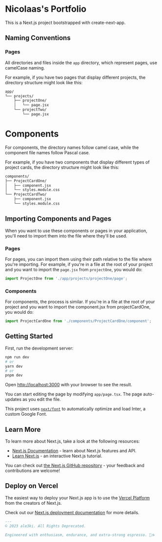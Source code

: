 # Nicolaas's Portfolio 

This is a Next.js project bootstrapped with create-next-app.

## Naming Conventions

### Pages

All directories and files inside the `app` directory, which represent pages, use camelCase naming.

For example, if you have two pages that display different projects, the directory structure might look like this:

```markdown
app/
└── projects/
    ├── projectOne/
    │   └── page.jsx
    └── projectTwo/
        └── page.jsx
```        

# Components

For components, the directory names follow camel case, while the component file names follow Pascal case.

For example, if you have two components that display different types of project cards, the directory structure might look like this:

```markdown
components/
├── ProjectCardOne/
│   ├── component.jsx
│   └── styles.module.css
└── ProjectCardTwo/
    ├── component.jsx
    └── styles.module.css
```
## Importing Components and Pages

When you want to use these components or pages in your application, you'll need to import them into the file where they'll be used.

### Pages

For pages, you can import them using their path relative to the file where you're importing. For example, if you're in a file at the root of your project and you want to import the `page.jsx` from `projectOne`, you would do:

```jsx
import ProjectOne from './app/projects/projectOne/page';

```

### Components

For components, the process is similar. If you're in a file at the root of your project and you want to import the component.jsx from projectCardOne, you would do:

```jsx
import ProjectCardOne from './components/ProjectCardOne/component';

```

## Getting Started

First, run the development server:

```bash
npm run dev
# or
yarn dev
# or
pnpm dev
```

Open [http://localhost:3000](http://localhost:3000) with your browser to see the result.

You can start editing the page by modifying `app/page.tsx`. The page auto-updates as you edit the file.

This project uses [`next/font`](https://nextjs.org/docs/basic-features/font-optimization) to automatically optimize and load Inter, a custom Google Font.

## Learn More

To learn more about Next.js, take a look at the following resources:

- [Next.js Documentation](https://nextjs.org/docs) - learn about Next.js features and API.
- [Learn Next.js](https://nextjs.org/learn) - an interactive Next.js tutorial.

You can check out [the Next.js GitHub repository](https://github.com/vercel/next.js/) - your feedback and contributions are welcome!

## Deploy on Vercel

The easiest way to deploy your Next.js app is to use the [Vercel Platform](https://vercel.com/new?utm_medium=default-template&filter=next.js&utm_source=create-next-app&utm_campaign=create-next-app-readme) from the creators of Next.js.

Check out our [Next.js deployment documentation](https://nextjs.org/docs/deployment) for more details.

```markdown
---
© 2023 ale3ki. All Rights Deprecated.

Engineered with enthusiasm, endurance, and extra-strong espresso. 🚂☕

```